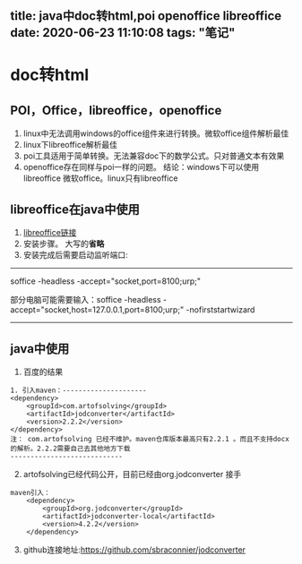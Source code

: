 title: java中doc转html,poi openoffice libreoffice
date: 2020-06-23 11:10:08
tags: "笔记"
---------
# doc转html

## POI，Office，libreoffice，openoffice
1. linux中无法调用windows的office组件来进行转换。微软office组件解析最佳
2. linux下libreoffice解析最佳
3. poi工具适用于简单转换。无法兼容doc下的数学公式。只对普通文本有效果
4. openoffice存在同样与poi一样的问题。
结论：windows下可以使用libreoffice 微软office。linux只有libreoffice

## libreoffice在java中使用

1. [libreoffice链接](https://www.libreoffice.org/)
2. 安装步骤。 大写的**省略**
3. 安装完成后需要启动监听端口:

***
soffice -headless -accept="socket,port=8100;urp;"

部分电脑可能需要输入：soffice -headless -accept="socket,host=127.0.0.1,port=8100;urp;" -nofirststartwizard
***

## java中使用

1. 百度的结果
```
1. 引入maven：--------------------- 
<dependency> 
    <groupId>com.artofsolving</groupId> 
    <artifactId>jodconverter</artifactId>
    <version>2.2.2</version> 
</dependency>
注： com.artofsolving 已经不维护。maven仓库版本最高只有2.2.1 。而且不支持docx的解析。2.2.2需要自己去其他地方下载
----------------------------
```

2.  artofsolving已经代码公开，目前已经由org.jodconverter 接手

```
maven引入：
	<dependency>
		<groupId>org.jodconverter</groupId>
		<artifactId>jodconverter-local</artifactId>
		<version>4.2.2</version>
	</dependency>
```

3. github连接地址:https://github.com/sbraconnier/jodconverter





